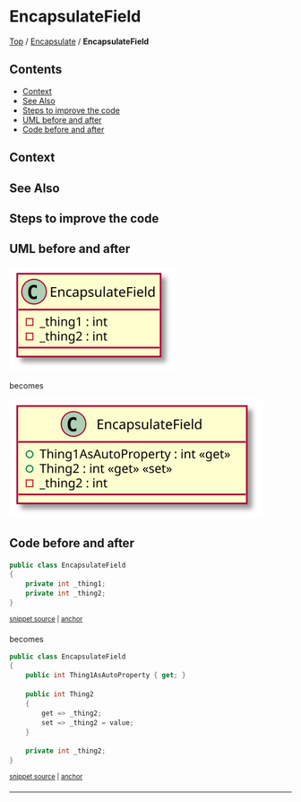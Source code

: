 <!--
GENERATED FILE - DO NOT EDIT
This file was generated by [MarkdownSnippets](https://github.com/SimonCropp/MarkdownSnippets).
Source File: /docs/Encapsulate/mdsource/EncapsulateField.source.md
To change this file edit the source file and then execute ./run_markdown_templates.sh.
-->

# EncapsulateField

[Top](../../) / [Encapsulate](../) / **EncapsulateField**

<!-- toc -->
## Contents

  * [Context](#context)
  * [See Also](#see-also)
  * [Steps to improve the code <!-- endInclude -->](#steps-to-improve-the-code----endinclude---)
  * [UML before and after](#uml-before-and-after)
  * [Code before and after](#code-before-and-after)<!-- endToc -->

 <!-- include: EncapsulateField.description. path: /RefactoringSamples/Before/Encapsulate/EncapsulateField.description.include.md -->
## Context

## See Also

## Steps to improve the code <!-- endInclude -->

## UML before and after

![EncapsulateField - Before](../../uml/Before/Encapsulate/EncapsulateField.svg?raw=true)

becomes

![EncapsulateField - After](../../uml/After/Encapsulate/EncapsulateField.svg?raw=true)

## Code before and after

<!-- snippet: EncapsulateField-Before -->
<a id='snippet-encapsulatefield-before'></a>
```cs
public class EncapsulateField
{
    private int _thing1;
    private int _thing2;
}
```
<sup><a href='/RefactoringSamples/Before/Encapsulate/EncapsulateField.cs#L3-L9' title='Snippet source file'>snippet source</a> | <a href='#snippet-encapsulatefield-before' title='Start of snippet'>anchor</a></sup>
<!-- endSnippet -->

becomes

<!-- snippet: EncapsulateField-After -->
<a id='snippet-encapsulatefield-after'></a>
```cs
public class EncapsulateField
{
    public int Thing1AsAutoProperty { get; }

    public int Thing2
    {
        get => _thing2;
        set => _thing2 = value;
    }

    private int _thing2;
}
```
<sup><a href='/RefactoringSamples/After/Encapsulate/EncapsulateField.cs#L3-L16' title='Snippet source file'>snippet source</a> | <a href='#snippet-encapsulatefield-after' title='Start of snippet'>anchor</a></sup>
<!-- endSnippet -->

-----

